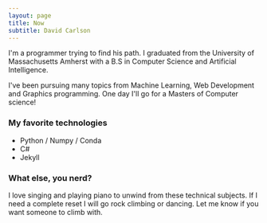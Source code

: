 ```yaml
---
layout: page
title: Now
subtitle: David Carlson
---
```


I'm a programmer trying to find his path. I graduated from the University of
Massachusetts Amherst with a B.S in Computer Science and Artificial Intelligence.

I've been pursuing many topics from Machine Learning, Web Development and
Graphics programming. One day I'll go for a Masters of Computer science!

### My favorite technologies
- Python / Numpy / Conda
- C#
- Jekyll

### What else, you nerd?
I love singing and playing piano to unwind from these technical subjects.
If I need a complete reset I will go rock climbing or dancing. Let me know
if you want someone to climb with.
